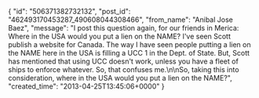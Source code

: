  {
   "id": "506371382732132",
   "post_id": "462493170453287_490608044308466",
   "from_name": "Anibal Jose Baez",
   "message": "I post this question again, for our friends in Merica: Where in the USA would you put a lien on the NAME? I've seen Scott publish a website for Canada. The way I have seen people putting a lien on the NAME here in the USA is filling a UCC 1 in the Dept. of State. But, Scott has mentioned that using UCC doesn't work, unless you have a fleet of ships to enforce whatever. So, that confuses me.\n\nSo, taking this into consideration, where in the USA would you put a lien on the NAME?",
   "created_time": "2013-04-25T13:45:06+0000"
 }
